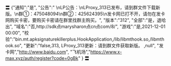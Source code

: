 〓
{"通知":"是",
"公告":"
\nLP公告：\nLProxy_313已发布，请到群文件下载新版。\n群①：475048094\n群②：425624395\n发卡网已打不开，请勿在发卡网购买卡密，要购买卡密请在群里找群主购买。",
"版本":"312",
"全部":"是，退哈出",
"域名":"否,http://sdk点marysharon点cn点com/8/",
"游戏":"是,2021-12-01 00:00",
"校验":"bin.mt.apksignaturekillerplus.HookApplication,/lib/libmthook.so,/libmthook.so",
"更新":"false,313,
LProxy_313更新：请到群文件获取新版。
,null",
"发卡网","http://www.baidu.com",
"飞机场","https://www.x-max.xyz/auth/register?code=0gBk"
}
〓
